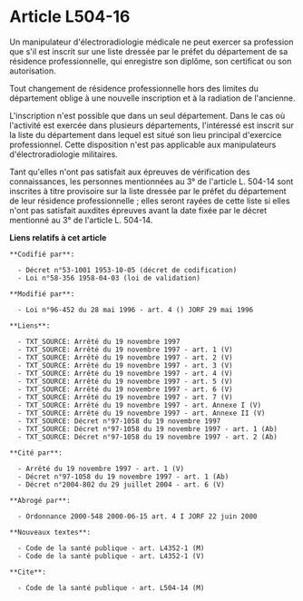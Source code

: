 # Article L504-16

Un manipulateur d'électroradiologie médicale ne peut exercer sa profession que s'il est inscrit sur une liste dressée par le
préfet du département de sa résidence professionnelle, qui enregistre son diplôme, son certificat ou son autorisation.

Tout changement de résidence professionnelle hors des limites du département oblige à une nouvelle inscription et à la
radiation de l'ancienne.

L'inscription n'est possible que dans un seul département. Dans le cas où l'activité est exercée dans plusieurs départements,
l'intéressé est inscrit sur la liste du département dans lequel est situé son lieu principal d'exercice professionnel. Cette
disposition n'est pas applicable aux manipulateurs d'électroradiologie militaires.

Tant qu'elles n'ont pas satisfait aux épreuves de vérification des connaissances, les personnes mentionnées au 3° de
l'article L. 504-14 sont inscrites à titre provisoire sur la liste dressée par le préfet du département de leur résidence
professionnelle ; elles seront rayées de cette liste si elles n'ont pas satisfait auxdites épreuves avant la date fixée par
le décret mentionné au 3° de l'article L. 504-14.

**Liens relatifs à cet article**

	**Codifié par**:

	  - Décret n°53-1001 1953-10-05 (décret de codification)
	  - Loi n°58-356 1958-04-03 (loi de validation)

	**Modifié par**:

	  - Loi n°96-452 du 28 mai 1996 - art. 4 () JORF 29 mai 1996

	**Liens**:

	  - TXT_SOURCE: Arrêté du 19 novembre 1997
	  - TXT_SOURCE: Arrêté du 19 novembre 1997 - art. 1 (V)
	  - TXT_SOURCE: Arrêté du 19 novembre 1997 - art. 2 (V)
	  - TXT_SOURCE: Arrêté du 19 novembre 1997 - art. 3 (V)
	  - TXT_SOURCE: Arrêté du 19 novembre 1997 - art. 4 (V)
	  - TXT_SOURCE: Arrêté du 19 novembre 1997 - art. 5 (V)
	  - TXT_SOURCE: Arrêté du 19 novembre 1997 - art. 6 (V)
	  - TXT_SOURCE: Arrêté du 19 novembre 1997 - art. 7 (V)
	  - TXT_SOURCE: Arrêté du 19 novembre 1997 - art. Annexe I (V)
	  - TXT_SOURCE: Arrêté du 19 novembre 1997 - art. Annexe II (V)
	  - TXT_SOURCE: Décret n°97-1058 du 19 novembre 1997
	  - TXT_SOURCE: Décret n°97-1058 du 19 novembre 1997 - art. 1 (Ab)
	  - TXT_SOURCE: Décret n°97-1058 du 19 novembre 1997 - art. 2 (Ab)

	**Cité par**:

	  - Arrêté du 19 novembre 1997 - art. 1 (V)
	  - Décret n°97-1058 du 19 novembre 1997 - art. 1 (Ab)
	  - Décret n°2004-802 du 29 juillet 2004 - art. 6 (V)

	**Abrogé par**:

	  - Ordonnance 2000-548 2000-06-15 art. 4 I JORF 22 juin 2000

	**Nouveaux textes**:

	  - Code de la santé publique - art. L4352-1 (M)
	  - Code de la santé publique - art. L4352-1 (V)

	**Cite**:

	  - Code de la santé publique - art. L504-14 (M)
